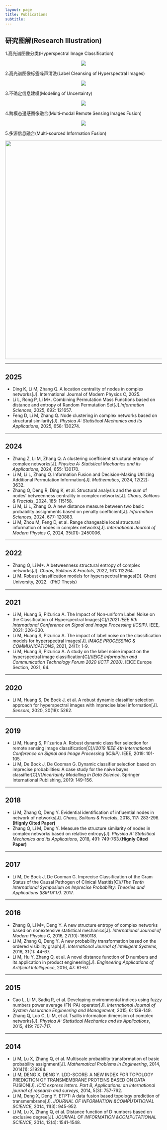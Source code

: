 ```yaml
---
layout: page
title: Publications
subtitle: 
---
```


研究图解(Research Illustration)
---

1.高光谱图像分类(Hyperspectral Image Classification)

<p align="center">
<img src="https://github.com/DrMeizhuLi/DrMeizhuLi.github.io/blob/master/assets/img/HSI.png?raw=true">
</p>

2.高光谱图像标签噪声清洗(Label Cleansing of Hyperspectral Images)

<p align="center">
<img src="https://github.com/DrMeizhuLi/DrMeizhuLi.github.io/blob/master/assets/img/noise.png?raw=true">
</p>

3.不确定信息建模(Modeling of Uncertainty)

<p align="center">
<img src="https://github.com/DrMeizhuLi/DrMeizhuLi.github.io/blob/master/assets/img/uncertain.png?raw=true">
</p>

4.跨模态遥感图像融合(Multi-modal Remote Sensing Images Fusion)

<p align="center">
<img src="https://github.com/DrMeizhuLi/DrMeizhuLi.github.io/blob/master/assets/img/fusion.png?raw=true">
</p>

5.多源信息融合(Multi-sourced Information Fusion)

<p align="center">
<img src="https://github.com/DrMeizhuLi/DrMeizhuLi.github.io/blob/master/assets/img/NON.png?raw=true" width = 1000 height = 700>
</p>

---

2025
---
- Ding K, Li M, Zhang Q. A location centrality of nodes in complex networks[J]. International Journal of Modern Physics C, 2025.
- Li L, Rong P, Li M\*. Combining Permutation Mass Functions based on distance and entropy of Random Permutation Set[J].*Information Sciences*, 2025, 692: 121657.
- Feng D, Li M, Zhang Q. Node clustering in complex networks based on structural similarity[J]. *Physica A: Statistical Mechanics and its Applications*, 2025, 658: 130274.

---

2024
---
- Zhang Z, Li M, Zhang Q. A clustering coefficient structural entropy of complex networks[J]. *Physica A: Statistical Mechanics and its Applications*, 2024, 655: 130170.
- Li M, Li L, Zhang Q. Information Fusion and Decision-Making Utilizing Additional Permutation Information[J]. *Mathematics*, 2024, 12(22): 3632.
- Zhang Q, Deng R, Ding K, et al. Structural analysis and the sum of nodes’ betweenness centrality in complex networks[J]. *Chaos, Solitons & Fractals*, 2024, 185: 115158.
- Li M, Li L, Zhang Q. A new distance measure between two basic probability assignments based on penalty coefficient[J]. *Information Sciences*, 2024, 677: 120883.
- Li M, Zhou M, Feng D, et al. Range changeable local structural information of nodes in complex networks[J]. *International Journal of Modern Physics C*, 2024, 35(01): 2450006.


---

2022
---
- Zhang Q, Li M\*. A betweenness structural entropy of complex networks[J]. *Chaos, Solitons & Fractals*, 2022, 161: 112264.
- Li M. Robust classification models for hyperspectral images[D]. Ghent University, 2022.（PhD Thesis）

---

2021
---
- Li M, Huang S, Pižurica A. The Impact of Non-uniform Label Noise on the Classification of Hyperspectral Images[C]//*2021 IEEE 6th International Conference on Signal and Image Processing (ICSIP)*. IEEE, 2021: 326-330.
- Li M, Huang S, Pizurica A. The impact of label noise on the classification models for hyperspectral images[J]. *IMAGE PROCESSING & COMMUNICATIONS*, 2021, 24(1): 1-9.
- Li M, Huang S, Pizurica A. A study on the label noise impact on the hyperspectral image classification[C]//*IEICE Information and Communication Technology Forum 2020 (ICTF 2020)*. IEICE Europe Section, 2021, 64.

---

2020
---
- Li M, Huang S, De Bock J, et al. A robust dynamic classifier selection approach for hyperspectral images with imprecise label information[J]. *Sensors*, 2020, 20(18): 5262.

---

2019
---
- Li M, Huang S, Piˇzurica A. Robust dynamic classifier selection for remote sensing image classification[C]//*2019 IEEE 4th International Conference on Signal and Image Processing (ICSIP)*. IEEE, 2019: 101-105.
- Li M, De Bock J, De Cooman G. Dynamic classifier selection based on imprecise probabilities: A case study for the naive bayes classifier[C]//*Uncertainty Modelling in Data Science*. Springer International Publishing, 2019: 149-156.

---

2018
---
- Li M, Zhang Q, Deng Y. Evidential identification of influential nodes in network of networks[J]. *Chaos, Solitons & Fractals*, 2018, 117: 283-296. **(Hignly Cited Paper)**
- Zhang Q, Li M, Deng Y. Measure the structure similarity of nodes in complex networks based on relative entropy[J]. *Physica A: Statistical Mechanics and its Applications*, 2018, 491: 749-763.**(Hignly Cited Paper)**

---

2017
---
- Li M, De Bock J, De Cooman G. Imprecise Classification of the Gram Status of the Causal Pathogen of Clinical Mastitis[C]//*The Tenth International Symposium on Imprecise Probability: Theories and Applications (ISIPTA’17)*. 2017.

---

2016
---
- Zhang Q, Li M\*, Deng Y. A new structure entropy of complex networks based on nonextensive statistical mechanics[J]. *International Journal of Modern Physics C*, 2016, 27(10): 1650118.
- Li M, Zhang Q, Deng Y. A new probability transformation based on the ordered visibility graph[J]. *International Journal of Intelligent Systems*, 2016, 31(1): 44-67.
- Li M, Hu Y, Zhang Q, et al. A novel distance function of D numbers and its application in product engineering[J]. *Engineering Applications of Artificial Intelligence*, 2016, 47: 61-67.

---

2015
---
- Cao L, Li M, Sadiq R, et al. Developing environmental indices using fuzzy numbers power average (FN-PA) operator[J]. *International Journal of System Assurance Engineering and Management*, 2015, 6: 139-149.
- Zhang Q, Luo C, Li M, et al. Tsallis information dimension of complex networks[J]. *Physica A: Statistical Mechanics and its Applications*, 2015, 419: 707-717.

---

2014
---
- Li M, Lu X, Zhang Q, et al. Multiscale probability transformation of basic probability assignment[J]. *Mathematical Problems in Engineering*, 2014, 2014(1): 319264.
- LI M, DENG X, DENG Y. LDD-SCORE: A NEW INDEX FOR TOPOLOGY PREDICTION OF TRANSMEMBRANE PROTEINS BASED ON DATA FUSION[J]. *ICIC express letters. Part B, Applications: an international journal of research and surveys*, 2014, 5(3): 757-762.
- Li M, Deng X, Deng Y. ETPT: A data fusion based topology prediction of transmembrane[J]. *JOURNAL OF INFORMATION &COMPUTATIONAL SCIENCE*, 2014, 11(3): 945-952.
- Li M, Lu X, Zhang Q, et al. Distance function of D numbers based on exclusive degree[J]. *JOURNAL OF INFORMATION &COMPUTATIONAL SCIENCE*, 2014, 12(4): 1541-1548.

